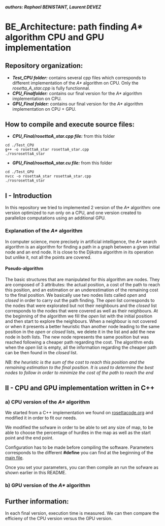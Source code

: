 ##### authors: Raphael BENISTANT, Laurent DEVEZ

# BE_Architecture: path finding *A\** algorithm CPU and GPU implementation

## Repository organization:

* **_Test\_CPU folder:_** contains several cpp files which corresponds to different implementation of the *A\** algorithm on CPU. Only the *rosetta_A_star.cpp* is fully functionnal.
* **_CPU\_Finalfolder:_** contains our final version for the *A\** algorithm implementation on CPU.
* **_GPU\_Final folder:_** contains our final version for the *A\** algorithm implementation on CPU + GPU.


## How to compile and execute source files:

* **_CPU_Final/rosettaA_star.cpp file:_** from this folder
```
cd ./Test_CPU
g++ -o rosettaA_star rosettaA_star.cpp
./rosrosettaA_star
```
* **_GPU_Final/rosettaA_star.cu file:_** from this folder
```
cd ./Test_GPU
nvcc -o rosettaA_star rosettaA_star.cpp
./rosrosettaA_star
```
## I - Introduction

In this repository we tried to implemented 2 version of the *A\** algorithm: one version optimized to run only on a CPU, and one version created to parallelize computations using an additional GPU.

### Explanation of the *A\** algorithm

In computer science, more precisely in artificial intelligence, the *A\** search algorithm is an algorithm for finding a path in a graph between a given initial node and an end node.
It is close to the Djikstra algorithm in its operation but unlike it, not all the points are covered.

#### Pseudo-algorithm

The basic structures that are manipulated for this algorithm are nodes. They are composed of 3 attributes: the actual position, a cost of the path to reach this position, and an estimation or an underestimation of the remaining cost to the final position.
We basically use two nodes lists called *open* and *closed* in order to carry out the path finding. The *open* list corresponds to the nodes that were explorated but not their neighbours and the *closed* list corresponds to the nodes that were covered as well as their neighbours. At the beginning of the algorithm we fill the *open* list with the initial position and then start to explore the neighbours. When a neighbour is not covered or when it presents a better heuristic than another node leading to the same position in the *open* or *closed* lists, we delete it in the list and add the new node in both lists. The new node represents the same position but was reached following a cheaper path regarding the cost.
The algorithm ends when the *open* list is empty, all the information regarding the cheaper path can be then found in the *closed* list.

*NB: the heuristic is the sum of the cost to reach this position and the remaining estimation to the final position. It is used to determine the best nodes to follow in order to minimize the cost of the path to reach the end*

## II - CPU and GPU implementation written in C++

### a) CPU version of the *A\** algorithm

We started from a C++ implementation we found on [rosettacode.org](https://rosettacode.org/wiki/A*_search_algorithm) and modified it in order to fit our needs.

We modified the sofware in order to be able to set any size of map, to be able to choose the percentage of hurdles in the map as well as the start point and the end point.

Configuration has to be made before compiling the software. Parameters corresponds to the different **#define** you can find at the beginning of the [main file](./CPU_Final/rosettaA_star.cpp).

Once you set your parameters, you can then compile an run the sofware as shown earlier in this README.

### b) GPU version of the *A\** algorithm



## Further information:

In each final version, execution time is measured. We can then compare the efficieny of the CPU version versus the GPU version.
